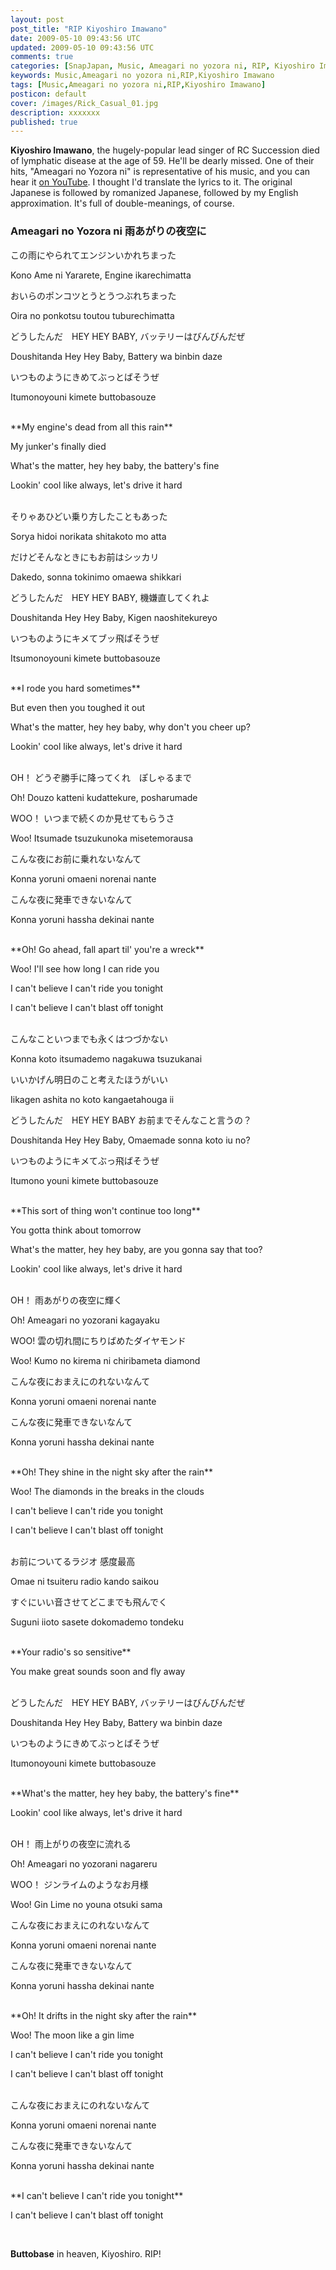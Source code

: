 ```yaml
---           
layout: post
post_title: "RIP Kiyoshiro Imawano"
date: 2009-05-10 09:43:56 UTC
updated: 2009-05-10 09:43:56 UTC
comments: true
categories: [SnapJapan, Music, Ameagari no yozora ni, RIP, Kiyoshiro Imawano]
keywords: Music,Ameagari no yozora ni,RIP,Kiyoshiro Imawano
tags: [Music,Ameagari no yozora ni,RIP,Kiyoshiro Imawano]
posticon: default
cover: /images/Rick_Casual_01.jpg
description: xxxxxxx
published: true
---
```

 

**Kiyoshiro Imawano**, the hugely-popular lead singer of RC Succession died of lymphatic disease at the age of 59. He'll be dearly missed. One of their hits, "Ameagari no Yozora ni" is representative of his music, and you can hear it [on YouTube](http://www.youtube.com/watch?v=zDyCll7rFCc). I thought I'd translate the lyrics to it. The original Japanese is followed by romanized Japanese, followed by my English approximation. It's full of double-meanings, of course.


### Ameagari no Yozora ni 雨あがりの夜空に



> 


この雨にやられてエンジンいかれちまった


Kono Ame ni Yararete, Engine ikarechimatta


おいらのポンコツとうとうつぶれちまった


Oira no ponkotsu toutou tuburechimatta


どうしたんだ　HEY HEY BABY, バッテリーはびんびんだぜ


Doushitanda Hey Hey Baby, Battery wa binbin daze


いつものようにきめてぶっとばそうぜ


Itumonoyouni kimete buttobasouze

<br />
**My engine's dead from all this rain**


My junker's finally died


What's the matter, hey hey baby, the battery's fine


Lookin' cool like always, let's drive it hard

<br />
そりゃあひどい乗り方したこともあった


Sorya hidoi norikata shitakoto mo atta


だけどそんなときにもお前はシッカリ


Dakedo, sonna tokinimo omaewa shikkari


どうしたんだ　HEY HEY BABY, 機嫌直してくれよ　


Doushitanda Hey Hey Baby, Kigen naoshitekureyo


いつものようにキメてブッ飛ばそうぜ


Itsumonoyouni kimete buttobasouze

<br />
**I rode you hard sometimes**


But even then you toughed it out


What's the matter, hey hey baby, why don't you cheer up?


Lookin' cool like always, let's drive it hard

<br />
OH！ どうぞ勝手に降ってくれ　ぽしゃるまで


Oh! Douzo katteni kudattekure, posharumade


WOO！ いつまで続くのか見せてもらうさ


Woo! Itsumade tsuzukunoka misetemorausa


こんな夜にお前に乗れないなんて


Konna yoruni omaeni norenai nante


こんな夜に発車できないなんて


Konna yoruni hassha dekinai nante

<br />
**Oh! Go ahead, fall apart til' you're a wreck**


Woo! I'll see how long I can ride you


I can't believe I can't ride you tonight


I can't believe I can't blast off tonight

<br />
こんなこといつまでも永くはつづかない


Konna koto itsumademo nagakuwa tsuzukanai


いいかげん明日のこと考えたほうがいい


Iikagen ashita no koto kangaetahouga ii


どうしたんだ　HEY HEY BABY お前までそんなこと言うの？


Doushitanda Hey Hey Baby, Omaemade sonna koto iu no?


いつものようにキメてぶっ飛ばそうぜ


Itumono youni kimete buttobasouze

<br />
**This sort of thing won't continue too long**


You gotta think about tomorrow


What's the matter, hey hey baby, are you gonna say that too?


Lookin' cool like always, let's drive it hard

<br />
OH！ 雨あがりの夜空に輝く


Oh! Ameagari no yozorani kagayaku


WOO! 雲の切れ間にちりばめたダイヤモンド


Woo! Kumo no kirema ni chiribameta diamond


こんな夜におまえにのれないなんて


Konna yoruni omaeni norenai nante


こんな夜に発車できないなんて


Konna yoruni hassha dekinai nante

<br />
**Oh! They shine in the night sky after the rain**


Woo! The diamonds in the breaks in the clouds


I can't believe I can't ride you tonight


I can't believe I can't blast off tonight

<br />
お前についてるラジオ 感度最高


Omae ni tsuiteru radio kando saikou


すぐにいい音させてどこまでも飛んでく


Suguni iioto sasete dokomademo tondeku

<br />
**Your radio's so sensitive**


You make great sounds soon and fly away

<br />
どうしたんだ　HEY HEY BABY, バッテリーはびんびんだぜ


Doushitanda Hey Hey Baby, Battery wa binbin daze


いつものようにきめてぶっとばそうぜ


Itumonoyouni kimete buttobasouze

<br />
**What's the matter, hey hey baby, the battery's fine**


Lookin' cool like always, let's drive it hard

<br />
OH！ 雨上がりの夜空に流れる


Oh! Ameagari no yozorani nagareru


WOO！ ジンライムのようなお月様


Woo! Gin Lime no youna otsuki sama


こんな夜におまえにのれないなんて


Konna yoruni omaeni norenai nante


こんな夜に発車できないなんて


Konna yoruni hassha dekinai nante

<br />
**Oh! It drifts in the night sky after the rain**


Woo! The moon like a gin lime 


I can't believe I can't ride you tonight


I can't believe I can't blast off tonight

<br />
こんな夜におまえにのれないなんて


Konna yoruni omaeni norenai nante


こんな夜に発車できないなんて


Konna yoruni hassha dekinai nante

<br />
**I can't believe I can't ride you tonight**


I can't believe I can't blast off tonight

<br />


**Buttobase** in heaven, Kiyoshiro. RIP! 
